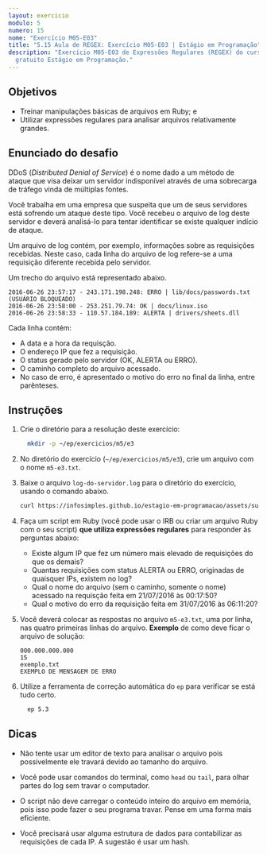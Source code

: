 ```yaml
---
layout: exercicio
modulo: 5
numero: 15
nome: "Exercício M05-E03"
title: "5.15 Aula de REGEX: Exercício M05-E03 | Estágio em Programação"
description: "Exercício M05-E03 de Expressões Regulares (REGEX) do curso online
  gratuito Estágio em Programação."
---
```


## Objetivos

- Treinar manipulações básicas de arquivos em Ruby; e
- Utilizar expressões regulares para analisar arquivos relativamente grandes.

## Enunciado do desafio

DDoS (*Distributed Denial of Service*) é o nome dado a um método de ataque que visa deixar um servidor indisponível através de uma sobrecarga de tráfego vinda de múltiplas fontes.

Você trabalha em uma empresa que suspeita que um de seus servidores está sofrendo um ataque deste tipo. Você recebeu o arquivo de log deste servidor e deverá analisá-lo para tentar identificar se existe qualquer indício de ataque.

Um arquivo de log contém, por exemplo, informações sobre as requisições recebidas. Neste caso, cada linha do arquivo de log refere-se a uma requisição diferente recebida pelo servidor.

Um trecho do arquivo está representado abaixo.

```
2016-06-26 23:57:17 - 243.171.198.248: ERRO | lib/docs/passwords.txt (USUÁRIO BLOQUEADO)
2016-06-26 23:58:00 - 253.251.79.74: OK | docs/linux.iso
2016-06-26 23:58:33 - 110.57.184.189: ALERTA | drivers/sheets.dll
```

Cada linha contém:

- A data e a hora da requisção.
- O endereço IP que fez a requisição.
- O status gerado pelo servidor (OK, ALERTA ou ERRO).
- O caminho completo do arquivo acessado.
- No caso de erro, é apresentado o motivo do erro no final da linha, entre parênteses.

## Instruções

1. Crie o diretório para a resolução deste exercício:

    ```bash
      mkdir -p ~/ep/exercicios/m5/e3
    ```

2. No diretório do exercício (`~/ep/exercicios/m5/e3`), crie um arquivo com o nome `m5-e3.txt`.

3. Baixe o arquivo `log-do-servidor.log` para o diretório do exercício, usando o comando abaixo.

    ```bash
    curl https://infosimples.github.io/estagio-em-programacao/assets/supplies/m05/log-do-servidor.log -o ~/ep/exercicios/m5/e3/log-do-servidor.log
    ```

4. Faça um script em Ruby (você pode usar o IRB ou criar um arquivo Ruby com o seu script) **que utiliza expressões regulares** para responder às perguntas abaixo:
    - Existe algum IP que fez um número mais elevado de requisições do que os demais?
    - Quantas requisições com status ALERTA ou ERRO, originadas de quaisquer IPs, existem no log?
    - Qual o nome do arquivo (sem o caminho, somente o nome) acessado na requisção feita em 21/07/2016 às 00:17:50?
    - Qual o motivo do erro da requisição feita em 31/07/2016 às 06:11:20?

5. Você deverá colocar as respostas no arquivo `m5-e3.txt`, uma por linha, nas quatro primeiras linhas do arquivo. **Exemplo** de como deve ficar o arquivo de solução:

    ```
    000.000.000.000
    15
    exemplo.txt
    EXEMPLO DE MENSAGEM DE ERRO
    ```

6. Utilize a ferramenta de correção automática do `ep` para verificar se está tudo certo.

    ```bash
      ep 5.3
    ```

## Dicas

- Não tente usar um editor de texto para analisar o arquivo pois possivelmente ele travará devido ao tamanho do arquivo.

- Você pode usar comandos do terminal, como `head` ou `tail`, para olhar partes do log sem travar o computador.

- O script não deve carregar o conteúdo inteiro do arquivo em memória, pois isso pode fazer o seu programa travar. Pense em uma forma mais eficiente.

- Você precisará usar alguma estrutura de dados para contabilizar as requisições de cada IP. A sugestão é usar um hash.
